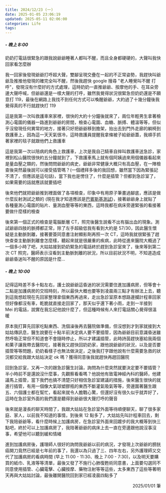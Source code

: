 ```yaml
---
title: 2024/12/23 (一)
date: 2025-01-05 23:06:19
updated: 2025-05-11 02:06:00
categories: Life
tags:
---
```


##### - 晚上 8:00

奶奶打電話很緊急的跟我說爺爺睡著人都叫不醒，而且全身都硬硬的，大聲叫我快回家看怎麼辦

我一回家後發現爺爺打呼超大聲，雙腳呈現交疊在一起的不正常姿勢，我趕快叫爺爺及推推他發現的確完全叫不醒，然後我趕快 google 搜尋 "老人睡覺叫不醒 打呼"，發現沒有什麼好的方式處理，這時奶奶一直推爺爺、按摩他的手、在耳朵旁邊大聲呼喊，但爺爺還是一樣大聲的打呼，雖然我覺得狀況很緊急但奶奶還是不願意打 119，最後在網路上我找不到任何方式可以喚醒爺爺，大約過了十幾分鐘後我覺得真的不行就趕快打 119

這是我第一次叫救護車來家裡，很快的大約十分鐘後就來了，兩位年輕男生拿著檢測心電圖的儀器一路進到爺爺的房間，檢查心電圖、血糖、脈搏、體溫等等，但似乎沒發現任何異常的地方，接著只好把爺爺移到擔架，抬出去到門外走廊的躺椅到救護車上，因為這一天天氣很冷，這時救護員提醒我拿條被子給爺爺蓋，我順手抓著家裡的毯子就跟他們上救護車

這是我第一次以陪病的角色上救護車，上次是我自己騎車自摔叫救護車送急診，家裡到松山醫院很快約五分鐘就到了，下救護車馬上就有個阿姨過來用個儀器看起來是量血壓之類的，然後問問爺爺的病史，爺爺非常健康大概只有高血壓，在一陣檢查後突然最後說可以接受插管嗎？(一個禮拜多後的我回想，雖然當下因為緊張記不清了，但應該是這句話)，當下我也是愣住了，什麼是插管？但都到急診室了，如果需要的話就應該就要插吧

後來他們就把爺爺推到裡面做了各項檢查，印象中有用原子筆畫過腳底，應該是做什麼反射測試之類的 (現在我才知道應該是[巴賓斯基測試](https://bigheartot.com/2019/06/06/%E5%B7%B4%E8%B3%93%E6%96%AF%E5%9F%BA%E6%B8%AC%E8%A9%A6%EF%BC%8C%E4%B8%80%E7%A7%92%E6%B8%AC%E8%A9%A6%E6%9C%89%E6%B2%92%E6%9C%89%E4%B8%AD%E9%A2%A8/))，接著爺爺身上就貼了各種量測心電圖的貼片、量測血壓等等的東西，這時我都在病床旁邊緊張的看接著要做什麼樣的檢查

後來第一個正式的檢查是電腦斷層 CT，照完後醫生說看不出有腦出血的現象。測試爺爺四肢的脈搏都正常，除了左手超級低我有看到大約是 57/30，因此醫生懷疑是主動脈剝離，接著要簽同意書注射顯影劑再照一次 CT，這時我就很緊張了趕快查查主動脈剝離會怎麼樣，聽起來就是很嚴重的疾病，此時從進來醫院大概過了一個多小時了吧，大姑姑接到奶奶緊急的電話終於趕到急診室來了，後來等到第二次 CT 照完，醫師表示沒看到主動脈剝離的狀況，所以目前狀況不明，不知道造成爺爺昏迷叫不醒的原因是什麼...

##### - 晚上 10:00

記得這時差不多十點左右，護士說爺爺這昏迷的狀況需要住進加護病房，但等會十二點是加護病房的交班時刻，所以最快大概也要等到凌晨兩三點才有辦法上去，聽到這我想趁現在先回家整理拿個東西再過來，走出急診室原本想路邊攔計程車回家但好像都沒有車，乾脆就直接走回家了，那天似乎還下著小雨，走到一半接到 Mei 的電話，說實在我忘記他說什麼了，但這種時候有人來打電話關心覺得很溫暖

原本我打算先回家吃點東西、洗個澡後再去醫院做準備，但沒想到才到家就接到大姑姑傳訊息，醫生說要在十點半前決定病人要不要插管，因為爺爺目前意識昏迷雖然呼吸正常但不知道會不會隨時停止，所以才建議插管，此時詩茵趕快塞給我兩個和菓子讓我帶去醫院吃，接著我又趕快回奶奶家，跟他說爺爺的狀況，以及是否要插管等等問題，奶奶看樣子也無法做決定，之後我打字跟他說有什麼需要急救的狀況都交給我跟大姑姑決定 ok 嗎？獲得同意後我就趕快再趕回醫院

回到急診室，又再一次的跟急診醫生討論，詢問為什麼突然就要決定要不要插管？半小時前不是還說沒什麼事，先觀察看看嗎？他說他有致電神經內科的醫師，他建議馬上插管，當下我們也搞不清楚只好相信急診室建議的措施，後來醫生很快的就進行插管，有用一個像大氣球塑膠瓶的東西不斷灌氣吸氣等等，旁邊圍著醫生跟五、六個護士都在幫忙，看起來就令人膽戰心驚，但還好沒有很久似乎就弄好了，這時在急診室外面的我們還是聽得到爺爺很大聲打呼的聲音

後來就是漫長的聊天時間了，我跟大姑姑在急診室外面等待順便聊天，聊了很多家庭、家人，以前我不知道的事情，到後來 12 點多了，大姑姑先叫計程車回去，剩下我陪爺爺等，看什麼時候上加護病房，在急診室外面來回踱步的我大概等到快三點吧，終於可以上加護病房了，我陪著爺爺的病床上去一直在旁邊跟他說沒事沒事，希望他可以聽到緩和情緒

進到加護病房後，護理師人很好的詢問我爺爺以前的病況，才發現上次爺爺的膀胱癌開刀竟然已經是七年前的事了，我還以為只過了三、四年左右，另外護理師又交代了加護病房的看病時間 (早上 11:00 - 11:30、晚上 7:00 - 7:30)，以及明天要購買的紙巾、乳液等等清單，最後又發了不施行心肺復甦術同意書，上面要勾選同不同意使用插管、心臟電擊、心臟按摩、藥物注射等等這些，太多東西了這些等著明天再與大姑姑討論，最後離開醫院回到家已經凌晨四點多了

<div style="text-align: right">2025/01/01 筆</div>
